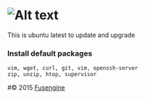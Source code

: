 ![Alt text](http://fusengine.ch/img/ubuntu2.svg)
================================================

This is ubuntu latest to update and upgrade

### Install default packages

```
vim, wget, curl, git, vim, openssh-server
zip, unzip, htop, supervisor
```

\#&copy; 2015 [Fusengine](http://fusengine.com)
